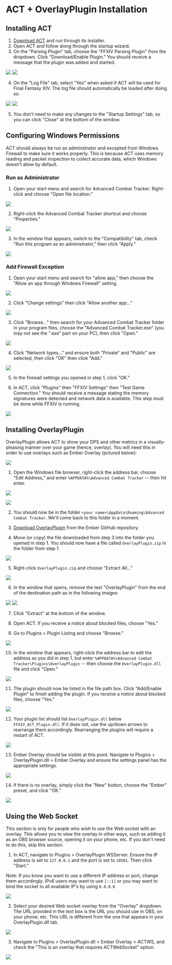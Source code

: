 # ACT + OverlayPlugin Installation

## Installing ACT

1. [Download ACT](https://advancedcombattracker.com/includes/page-download.php?id=56) and run through its installer.
2. Open ACT and follow along through the startup wizard.
3. On the "Parsing Plugin" tab, choose the "FFXIV Parsing Plugin" from the dropdown. Click "Download/Enable Plugin." You should receive a message that the plugin was added and started.

![](https://i.imgur.com/WWkZtAU.png)
![](https://i.imgur.com/d23Kvrm.png)

4. On the "Log File" tab, select "Yes" when asked if ACT will be used for Final Fantasy XIV. The log file should automatically be loaded after doing so.

![](https://i.imgur.com/CqudbIj.png)
![](https://i.imgur.com/xHMVJqX.png)

5. You don't need to make any changes to the "Startup Settings" tab, so you can click "Close" at the bottom of the window.

## Configuring Windows Permissions

ACT should always be run as administrator and excepted from Windows Firewall to make sure it works properly. This is because ACT uses memory reading and packet inspection to collect accurate data, which Windows doesn't allow by default.

### Run as Administrator

1. Open your start menu and search for Advanced Combat Tracker. Right-click and choose "Open file location."

![](https://i.imgur.com/VgzfraN.png)

2. Right-click the Advanced Combat Tracker shortcut and choose "Properties."

![](https://i.imgur.com/pqkRIOZ.png)

3. In the window that appears, switch to the "Compatibility" tab, check "Run this program as an administrator," then click "Apply."

![](https://i.imgur.com/3M7gZPR.png)

### Add Firewall Exception

1. Open your start menu and search for "allow app," then choose the "Allow an app through Windows Firewall" setting.

![](https://i.imgur.com/KvqTbBh.png)

2. Click "Change settings" then click "Allow another app..."

![](https://i.imgur.com/dfRRB9j.png)

3. Click "Browse..." then search for your Advanced Combat Tracker folder in your program files, choose the "Advanced Combat Tracker.exe" (you may not see the ".exe" part on your PC), then click "Open."

![](https://i.imgur.com/jeGFmPt.png)

4. Click "Network types..." and ensure both "Private" and "Public" are selected, then click "OK" then click "Add."

![](https://i.imgur.com/znWn9hH.png)

5. In the firewall settings you opened in step 1, click "OK."

6. In ACT, click "Plugins" then "FFXIV Settings" then "Test Game Connection." You should receive a message stating the memory signatures were detected and network data is available. This step must be done while FFXIV is running.

![](https://i.imgur.com/GyW8GAh.png)

## Installing OverlayPlugin

OverlayPlugin allows ACT to show your DPS and other metrics in a visually-pleasing manner over your game (hence, overlay). You will need this in order to use overlays such as Ember Overlay (pctured below):

![](https://i.imgur.com/tye5cGJ.png)

1. Open the Windows file browser, right-click the address bar, choose "Edit Address," and enter `%APPDATA%\Advanced Combat Tracker` -- then hit enter.

![](https://i.imgur.com/8j1slAT.png)

![](https://i.imgur.com/6hWQMPX.png)

2. You should now be in the folder `<your name>\AppData\Roaming\Advanced Combat Tracker`. We'll come back to this folder in a moment.

3. [Download OverlayPlugin](https://github.com/GoldenChrysus/ffxiv-ember-overlay/raw/bleeding-edge/act/OverlayPlugin.zip) from the Ember GitHub repository.

4. Move (or copy) the file downloaded from step 3 into the folder you opened in step 1. You should now have a file called `OverlayPlugin.zip` in the folder from step 1.

![](https://i.imgur.com/n9mcZW7.png)

5. Right-click `OverlayPlugin.zip` and choose "Extract All..."

![](https://i.imgur.com/9kgy1Zs.png)

6. In the window that opens, remove the text "OverlayPlugin" from the end of the destination path as in the following images:

![](https://i.imgur.com/J9C2onU.png)
![](https://i.imgur.com/MwwaKnQ.png)

7. Click "Extract" at the bottom of the window.

8. Open ACT. If you receive a notice about blocked files, choose "Yes."

9. Go to Plugins > Plugin Listing and choose "Browse."

![](https://i.imgur.com/VM7S8mf.png)

10. In the window that appears, right-click the address bar to edit the address as you did in step 1, but enter `%APPDATA%\Advanced Combat Tracker\Plugins\OverlayPlugin` -- then choose the `OverlayPlugin.dll` file and click "Open."

![](https://i.imgur.com/qnpqTiq.png)

11. The plugin should now be listed in the file path box. Click "Add/Enable Plugin" to finish adding the plugin. If you receive a notice about blocked files, choose "Yes."

![](https://i.imgur.com/D7AWg23.png)

12. Your plugin list should list `OverlayPlugin.dll` below `FFXIV_ACT_Plugin.dll`. If it does not, use the up/down arrows to rearrange them accordingly. Rearranging the plugins will require a restart of ACT.

![](https://i.imgur.com/B6EnhwP.png)

13. Ember Overlay should be visible at this point. Navigate to Plugins > OverlayPlugin.dll > Ember Overlay and ensure the settings panel has the appropriate settings.

![](https://i.imgur.com/1L4cVwo.png)

14. If there is no overlay, simply click the "New" button, choose the "Ember" preset, and click "OK."

![](https://i.imgur.com/OQa349P.png)

## Using the Web Socket

This section is only for people who wish to use the Web socket with an overlay. This allows you to view the overlay in other ways, such as adding it as an OBS browser source, opening it on your phone, etc. If you don't need to do this, skip this section.

1. In ACT, navigate to Plugins > OverlayPlugin WSServer. Ensure the IP address is set to `127.0.0.1` and the port is set to `10501`. Then click "Start."

Note: If you know you want to use a different IP address or port, change them accordingly. IPv6 users may want to use `[::1]` or you may want to bind the socket to all available IP's by using `0.0.0.0`

![](https://i.imgur.com/9RKV5U8.png)

2. Select your desired Web socket overlay from the "Overlay" dropdown. The URL provided in the text box is the URL you should use in OBS, on your phone, etc. This URL is different from the one that appears in your OverlayPlugin.dll tab.

![](https://i.imgur.com/s79ArxT.png)

3. Navigate to Plugins > OverlayPlugin.dll > Ember Overlay > ACTWS, and check the "This is an overlay that requires ACTWebSocket" option.

![](https://i.imgur.com/8Tsvxux.png)
